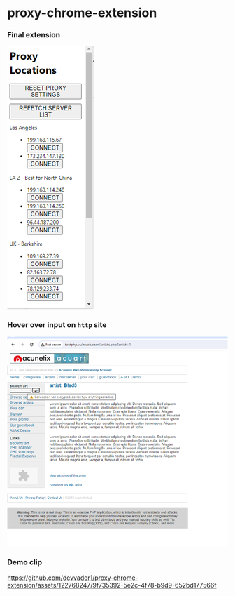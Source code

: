 # proxy-chrome-extension
### Final extension
![alt text](https://raw.githubusercontent.com/devvader1/proxy-chrome-extension/main/public/finalExt.png)

### Hover over input on `http` site


![alt text](https://raw.githubusercontent.com/devvader1/proxy-chrome-extension/main/public/unsecure.png)

### Demo clip

https://github.com/devvader1/proxy-chrome-extension/assets/122768247/9f735392-5e2c-4f78-b9d9-652bd177566f

